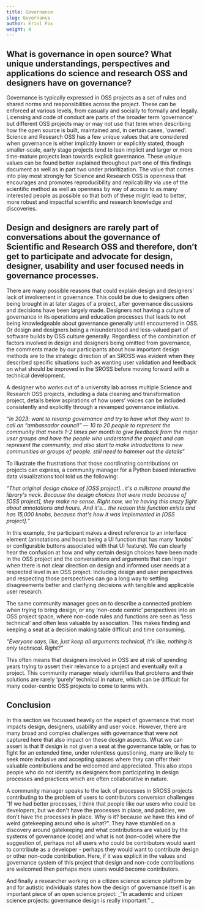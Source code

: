 ```yaml
---
title: Governance
slug: Governance
author: Eriol Fox
weight: 4
---
```

## What is governance in open source? What unique understandings, perspectives and applications do science and research OSS and designers have on governance?

Governance is typically expressed in OSS projects as a set of rules and shared norms and responsibilities across the project. These can be enforced at various levels, from casually and socially to formally and legally. Licensing and code of conduct are parts of the broader term ‘governance’ but different OSS projects may or may not use that term when describing how the open source is built, maintained and, in certain cases, 'owned’. Science and Research OSS has a few unique values that are considered when governance is either implicitly known or explicitly stated, though smaller-scale, early stage projects tend to lean implicit and larger or more time-mature projects lean towards explicit governance. These unique values can be found better explained throughout part one of this findings document as well as in part two under prioritization. The value that comes into play most strongly for Science and Research OSS is openness that encourages and promotes reproducibility and replicability via use of the scientific method as well as openness by way of access to as many interested people as possible so that both of these might lead to better, more robust and impactful scientific and research knowledge and discoveries.

## Design and designers are rarely part of conversations about the governance of Scientific and Research OSS and therefore, don’t get to participate and advocate for design, designer, usability and user focused needs in governance processes.

There are many possible reasons that could explain design and designers' lack of involvement in governance. This could be due to designers often being brought in at later stages of a project, after governance discussions and decisions have been largely made. Designers not having a culture of governance in its operations and education processes that leads to not being knowledgeable about governance generally until encountered in OSS. Or design and designers being a misunderstood and less-valued part of software builds by OSS culture generally. Regardless of the combination of factors involved in design and designers being omitted from governance, the comments made by our participants about how important design methods are to the strategic direction of an SROSS was evident when they described specific situations such as wanting user validation and feedback on what should be improved in the SROSS before moving forward with a technical development. 

A designer who works out of a university lab across multiple Science and Research OSS projects, including a data cleaning and transformation project, details below aspirations of how users' voices can be included consistently and explicitly through a revamped governance initiative.

_“In 2023: want to revamp governance and try to have what they want to call an “ambassador council” — 10 to 20 people to represent the community that meets 1-2 times per month to give feedback from the major user groups and have the people who understand the project and can represent the community, and also start to make introductions to new communities or groups of people. still need to hammer out the details”_



To illustrate the frustrations that those coordinating contributions on projects can express, a community manager for a Python based interactive data visualizations tool told us the following:

_“That original design choice of \[OSS project]…it's a millstone around the library's neck. Because the design choices that were made because of \[OSS project], they make no sense. Right now, we're having this crazy fight about annotations and hours. And it's… the reason this function exists and has 15,000 knobs, because that's how it was implemented in \[OSS project].”_

In this example, the participant makes a direct reference to an interface element (annotations and hours being a UI function that has many ‘knobs’ or configurable buttons associated with that UI feature). We can clearly hear the confusion at how and why certain design choices have been made in the OSS project and the conversations and arguments that can linger when there is not clear direction on design and informed user needs at a respected level in an OSS project. Including design and user perspectives and respecting those perspectives can go a long way to settling disagreements better and clarifying decisions with tangible and applicable user research.

The same community manager goes on to describe a connected problem when trying to bring design, or any ‘non-code centric’ perspectives into an OSS project space, where non-code rules and functions are seen as ‘less technical’ and often less valuable by association. This makes finding and keeping a seat at a decision making table difficult and time consuming. 

_“Everyone says, like, just keep all arguments technical, it's like, nothing is only technical. Right?”_

This often means that designers involved in OSS are at risk of spending years trying to assert their relevance to a project and eventually exit a project. This community manager wisely identifies that problems and their solutions are rarely ‘purely’ technical in nature, which can be difficult for many coder-centric OSS projects to come to terms with.



## Conclusion

In this section we focussed heavily on the aspect of governance that most impacts design, designers, usability and user voice. However, there are many broad and complex challenges with governance that were not captured here that also impact on these design aspects. What we can assert is that If design is not given a seat at the governance table, or has to fight for an extended time, under relentless questioning, many are likely to seek more inclusive and accepting spaces where they can offer their valuable contributions and be welcomed and appreciated. This also stops people who do not identify as designers from participating in design processes and practices which are often collaborative in nature. 

A community manager speaks to the lack of processes in SROSS projects contributing to the problem of users to contributors conversion challenges “If we had better processes, I think that people like our users who could be developers, but we don't have the processes in place, and policies, we don't have the processes in place. Why is it? because we have this kind of weird gatekeeping around who is what?”. They have stumbled on a discovery around gatekeeping and what contributions are valued by the systems of governance (code) and what is not (non-code) where the suggestion of, perhaps not all users who could be contributors would want to contribute as a developer - perhaps they would want to contribute design or other non-code contribution. Here, if it was explicit in the values and governance system of this project that design and non-code contributions are welcomed then perhaps more users would become contributors.

And finally a researcher working on a citizen science science platform by and for autistic individuals states how the design of governance itself is an important piece of an open science project: _“In academic and citizen science projects: governance design is really important.” _
